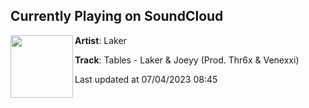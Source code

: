 ## Currently Playing on SoundCloud

[<img align="left" width="100" src="https://i1.sndcdn.com/artworks-mvfv6ubs2Jpzp2V4-opIl3w-t500x500.jpg">](https://soundcloud.com/1laker/tables-laker-joeyy-prod-thr6x)

**Artist**: Laker 

**Track**: Tables - Laker & Joeyy (Prod. Thr6x & Venexxi)

Last updated at 07/04/2023 08:45
